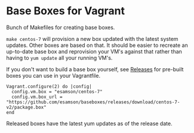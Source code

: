 # Base Boxes for Vagrant

Bunch of Makefiles for creating base boxes.

`make centos-7` will provision a new box updated with the latest system
updates. Other boxes are based on that. It should be easier to recreate an
up-to-date base box and reprovision your VM's against that rather than having
to `yum update` all your running VM's.

If you don't want to build a base box yourself, see [Releases][1] for pre-built
boxes you can use in your Vagrantfile.

    Vagrant.configure(2) do |config|
      config.vm.box = "esamson/centos-7"
      config.vm.box_url = "https://github.com/esamson/baseboxes/releases/download/centos-7-v2/package.box"
    end

Released boxes have the latest yum updates as of the release date.

[1]: https://github.com/esamson/baseboxes/releases

